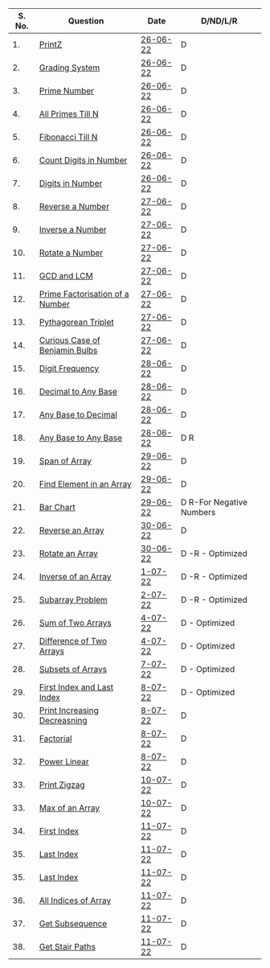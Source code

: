 |S. No. | Question      | Date | D/ND/L/R |
| -----------| ----------- | ----------- | ----------- |
|1.| [PrintZ](https://nados.io/question/print-z)      | [26-06-22](https://github.com/satanpr/PepCodingDSA/blob/main/printZ.java)       | D |
|2.| [Grading System](https://nados.io/question/grading-system?zen=true)| [26-06-22](https://github.com/satanpr/PepCodingDSA/blob/main/GradingSystem.java)       | D |
|3.| [Prime Number](https://nados.io/question/is-a-number-prime?zen=true)| [26-06-22](https://github.com/satanpr/PepCodingDSA/blob/main/PrimeNumber.java)       | D |
|4.| [All Primes Till N](https://nados.io/question/print-all-primes-till-n?zen=true)| [26-06-22](https://github.com/satanpr/PepCodingDSA/blob/main/AllPrimesTillN.java)       | D |
|5.| [Fibonacci Till N](https://nados.io/question/print-fibonacci-numbers-till-n?zen=true)| [26-06-22](https://github.com/satanpr/PepCodingDSA/blob/main/FibonacciTillN.java)       | D |
|6.| [Count Digits in Number](https://nados.io/question/count-digits-in-a-number?zen=true)| [26-06-22](https://github.com/satanpr/PepCodingDSA/blob/main/CountDigitsInNumber.java)       | D |
|7.| [Digits in Number](https://nados.io/question/digits-of-a-number?zen=true)| [26-06-22](https://github.com/satanpr/PepCodingDSA/blob/main/DigitsInNumber.java)       | D |
|8.| [Reverse a Number](https://nados.io/question/reverse-a-number?zen=true)| [27-06-22](https://github.com/satanpr/PepCodingDSA/blob/main/ReverseNumber.java)       | D |
|9.| [Inverse a Number](https://nados.io/question/inverse-of-a-number?zen=true)      | [27-06-22](https://github.com/satanpr/PepCodingDSA/blob/main/InverseNumber.java)       | D |
|10.| [Rotate a Number](https://nados.io/question/rotate-a-number?zen=true)      | [27-06-22](https://github.com/satanpr/PepCodingDSA/blob/main/RotateANumber.java)       | D |
|11.| [GCD and LCM](https://nados.io/question/gcd-and-lcm?zen=true)      | [27-06-22](https://github.com/satanpr/PepCodingDSA/blob/main/GCDLCM.java)       | D |
|12.| [Prime Factorisation of a Number](https://nados.io/question/prime-factorisation-of-a-number?zen=true)      | [27-06-22](https://github.com/satanpr/PepCodingDSA/blob/main/PrimeFactorisation.java)       | D |
|13.| [Pythagorean Triplet](https://nados.io/question/pythagorean-triplet?zen=true)      | [27-06-22](https://github.com/satanpr/PepCodingDSA/blob/main/PythagoreanTriplet.java)       | D |
|14.| [Curious Case of Benjamin Bulbs](https://nados.io/question/the-curious-case-of-benjamin-bulbs?zen=true)      | [27-06-22](https://github.com/satanpr/PepCodingDSA/blob/main/BenjaminBulbs.java)       | D |
|15.| [Digit Frequency](https://nados.io/question/digit-frequency?zen=true)      | [28-06-22](https://github.com/satanpr/PepCodingDSA/blob/main/DigitFrequency.java)       | D |
|16.| [Decimal to Any Base](https://nados.io/question/decimal-to-any-base?zen=true)      | [28-06-22](https://github.com/satanpr/PepCodingDSA/blob/main/DecimalToAnyBase.java)       | D |
|17.| [Any Base to Decimal](https://nados.io/question/any-base-to-decimal?zen=true)      | [28-06-22](https://github.com/satanpr/PepCodingDSA/blob/main/AnyBaseToDecimal.java)       | D |
|18.| [Any Base to Any Base](https://nados.io/question/any-base-to-any-base?zen=true)      | [28-06-22](https://github.com/satanpr/PepCodingDSA/blob/main/AnyBaseToAnyBase.java)       | D R|
|19.| [Span of Array](https://nados.io/question/span-of-array?zen=true)      | [29-06-22](https://github.com/satanpr/PepCodingDSA/blob/main/SpanOfArray.java)       | D |
|20.| [Find Element in an Array](https://nados.io/question/find-element-in-an-array?zen=true)      | [29-06-22](https://github.com/satanpr/PepCodingDSA/blob/main/FindElementInAnArray.java)       | D |
|21.| [Bar Chart](https://nados.io/question/bar-chart?zen=true)      | [29-06-22](https://github.com/satanpr/PepCodingDSA/blob/main/BarChart.java)       | D R-For Negative Numbers|
|22.| [Reverse an Array](https://nados.io/question/reverse-an-array?zen=true)      | [30-06-22](https://github.com/satanpr/PepCodingDSA/blob/main/ReverseArray.java)       | D |
|23.| [Rotate an Array](https://nados.io/question/rotate-an-array?zen=true)      | [30-06-22](https://github.com/satanpr/PepCodingDSA/blob/main/RotateAnArray.java)       | D -R - Optimized|
|24.| [Inverse of an Array](https://nados.io/question/inverse-of-an-array?zen=true)      | [1-07-22](https://github.com/satanpr/PepCodingDSA/blob/main/ReverseArray.java)       | D -R - Optimized|
|25.| [Subarray Problem](https://nados.io/question/subarray-problem?zen=true)      | [2-07-22](https://github.com/satanpr/PepCodingDSA/blob/main/SubArrayProblem.java)       | D -R - Optimized|
|26.| [Sum of Two Arrays](https://nados.io/question/sum-of-two-arrays?zen=true)      | [4-07-22](https://github.com/satanpr/PepCodingDSA/blob/main/SumOfTwoArrays.java)       | D  - Optimized|
|27.| [Difference of Two Arrays](https://nados.io/question/difference-of-two-arrays?zen=true)      | [4-07-22](https://github.com/satanpr/PepCodingDSA/blob/main/DifferenceOfTwoArrays.java)       | D  - Optimized|
|28.| [Subsets of Arrays](https://nados.io/question/subsets-of-array?zen=true)      | [7-07-22](https://github.com/satanpr/PepCodingDSA/blob/main/SubsetsOfArray.java)       | D  - Optimized|
|29.| [First Index and Last Index](https://nados.io/question/first-index-and-last-index?zen=true)      | [8-07-22](https://github.com/satanpr/PepCodingDSA/blob/main/FirstIndexAndLastIndex.java)       | D  - Optimized|
|30.| [Print Increasing Decreasning](https://nados.io/question/print-increasing-decreasing?zen=true)      | [8-07-22](https://github.com/satanpr/PepCodingDSA/blob/main/PrintIncreasingDecreasing.java)       | D |
|31.| [Factorial](https://nados.io/question/factorial?zen=true)      | [8-07-22](https://github.com/satanpr/PepCodingDSA/blob/main/Factorial.java)       | D |
|32.| [Power Linear](https://nados.io/question/power-linear?zen=true)      | [8-07-22](https://github.com/satanpr/PepCodingDSA/blob/main/PowerLinear.java)       | D |
|33.| [Print Zigzag](https://nados.io/question/print-zigzag?zen=true)      | [10-07-22](https://github.com/satanpr/PepCodingDSA/blob/main/PrintZigZaG.java)       | D |
|33.| [Max of an Array](https://nados.io/question/max-of-an-array?zen=true)      | [10-07-22](https://github.com/satanpr/PepCodingDSA/blob/main/MaxOfAnArray.java)       | D |
|34.| [First Index](https://nados.io/question/first-index?zen=true)      | [11-07-22](https://github.com/satanpr/PepCodingDSA/blob/main/FirstIndex.java)       | D |
|35.| [Last Index](https://nados.io/question/last-index?zen=true)      | [11-07-22](https://github.com/satanpr/PepCodingDSA/blob/main/LastIndex.java)       | D |
|35.| [Last Index](https://nados.io/question/last-index?zen=true)      | [11-07-22](https://github.com/satanpr/PepCodingDSA/blob/main/LastIndex.java)       | D |
|36.| [All Indices of Array](https://nados.io/question/all-indices-of-array?zen=true)      | [11-07-22](https://github.com/satanpr/PepCodingDSA/blob/main/AllIndicesofArray.java)       | D |
|37.| [Get Subsequence](https://nados.io/question/get-subsequence?zen=true)      | [11-07-22](https://github.com/satanpr/PepCodingDSA/blob/main/GetSubsequence.java)       | D |
|38.| [Get Stair Paths](https://nados.io/question/get-stair-paths?zen=true)      | [11-07-22](https://github.com/satanpr/PepCodingDSA/blob/main/GetStairPath.java)       | D |
